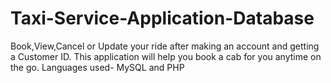 # Taxi-Service-Application-Database
Book,View,Cancel or Update your ride after making an account and getting a Customer ID. This application will help you book a cab for you anytime on the go. Languages used- MySQL and PHP
